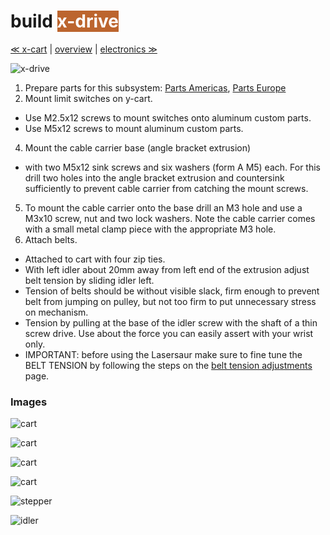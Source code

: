 build <span style="background-color:#bc652e;color:#ffffff"> x-drive </span>
============================

[≪ x-cart](build-x-cart) | [overview](assembly) | [electronics ≫](build-electronics)

![x-drive](http://farm8.staticflickr.com/7201/6939597335_ba0a9b768d_z.jpg)

1. Prepare parts for this subsystem: [Parts Americas](/lasersaur/bom-subsystems-usd), [Parts Europe](/lasersaur/bom-subsystems-eur)
2. Mount limit switches on y-cart.
  - Use M2.5x12 screws to mount switches onto aluminum custom parts.
  - Use M5x12 screws to mount aluminum custom parts.
4. Mount the cable carrier base (angle bracket extrusion) 
  - with two M5x12 sink screws and six washers (form A M5) each. For this drill two holes into the angle bracket extrusion and countersink sufficiently to prevent cable carrier from catching the mount screws.
5. To mount the cable carrier onto the base drill an M3 hole and use a M3x10 screw, nut and two lock washers. Note the cable carrier comes with a small metal clamp piece with the appropriate M3 hole.
6. Attach belts.
  - Attached to cart with four zip ties.
  - With left idler about 20mm away from left end of the extrusion adjust belt tension by sliding idler left.
  - Tension of belts should be without visible slack, firm enough to prevent belt from jumping on pulley, but not too firm to put unnecessary stress on mechanism.
  - Tension by pulling at the base of the idler screw with the shaft of a thin screw drive. Use about the force you can easily assert with your wrist only.
  - IMPORTANT: before using the Lasersaur make sure to fine tune the BELT TENSION by following the steps on the [belt tension adjustments](http://labs.nortd.com/lasersaur/manual/timing_belts) page.


### Images

![cart](http://farm9.staticflickr.com/8121/8697979799_ba66721944_z.jpg)

![cart](http://farm9.staticflickr.com/8559/8697984757_12036cfbc5_z.jpg)

![cart](http://farm9.staticflickr.com/8411/8697981903_c1ae5d3c36_z.jpg)

![cart](http://farm9.staticflickr.com/8408/8697962319_6ef271a99d_z.jpg)

![stepper](http://farm9.staticflickr.com/8413/8697970867_d8db3ee2e6_z.jpg)

![idler](http://farm9.staticflickr.com/8420/8699088334_b22d707d9e_z.jpg)
